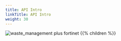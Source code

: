 ```yaml
---
title: API Intro
linkTitle: API Intro
weight: 30
---
```


![waste_management plus fortinet](wm_plus_fortinet.svg)
{{% children %}}